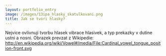 ```yaml
---
layout: portfolio_entry
image: /images/13ipa_hlasky_skatulkovani.png
title: Jak se tvori hlasky? 
---
```

Nejvice ovlivnuji tvorbu hlasek vibrace hlasivek, a typ prekazky v dutine ustni a nosni.
Obrazek prevzat z Wikipedie: http://en.wikipedia.org/wiki/Vowel#/media/File:Cardinal_vowel_tongue_position-front.svg
